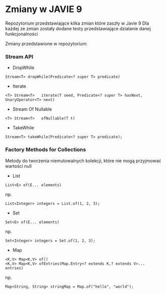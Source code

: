 # Zmiany w JAVIE 9
Repozytorium przedstawiające kilka zmian które zaszły w Javie 9
Dla każdej ze zmian zostały dodane testy przedstawiające dzialanie danej funkcjonalności

Zmiany przedstawione w repozytorium:
### Stream API ###
* DropWhile
```
Stream<T> dropWhile(Predicate<? super T> predicate)
```
* Iterate
```
<T> Stream<T>	iterate(T seed, Predicate<? super T> hasNext, UnaryOperator<T> next)
```
* Stream Of Nullable
```
<T> Stream<T>	ofNullable(T t)
```
* TakeWhile
```
Stream<T> takeWhile(Predicate<? super T> predicate);
```
### Factory Methods for Collections ###
Metody do tworzenia niemutowalnych kolekcji, które nie mogą przyjmować wartości null
* List
```
List<E> of(E... elements)
```
np.
```
List<Integer> integers = List.of(1, 2, 3);
```
* Set
```
Set<E> of(E... elements)
```
np.
```
Set<Integer> integers = Set.of(1, 2, 3);
```
* Map
```
<K,V> Map<K,V> of()
<K,V> Map<K,V> ofEntries​(Map.Entry<? extends K,? extends V>... entries)
```
np.
```
Map<String, String> stringMap = Map.of("hello", "world");
```

